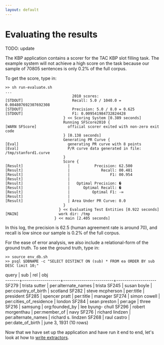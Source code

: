 ```yaml
---
layout: default
---
```


Evaluating the results
====

TODO: update

The KBP application contains a scorer for the TAC KBP slot filling task. The example system will not achieve a high score on the task because our sample of 70805 sentences is only 0.2% of the full corpus.

To get the score, type in:

    >> sh run-evaluate.sh
    ...
                                  2010 scores:
    [STDOUT]                      Recall: 5.0 / 1040.0 = 0.004807692307692308
    [STDOUT]                      Precision: 5.0 / 8.0 = 0.625
    [STDOUT]                      F1: 0.009541984732824428
                              } << Scoring System [0.389 seconds]
                              Running SFScore2010 {
    [WARN SFScore]              official scorer exited with non-zero exit code
                              } [0.138 seconds]
                              Generating PR Curve {
    [Eval]                      generating PR curve with 8 points
    [Eval]                      P/R curve data generated in file: /tmp/stanford1.curve
                              } 
                              Score {
    [Result]                    |           Precision: 62.500
    [Result]                    |              Recall: 00.481
    [Result]                    |                  F1: 00.954
    [Result]                    |
    [Result]                    |   Optimal Precision: �
    [Result]                    |      Optimal Recall: �
    [Result]                    |          Optimal F1: -∞
    [Result]                    |
    [Result]                    | Area Under PR Curve: 0.0
                              } 
                            } << Evaluating Test Entities [0.922 seconds]
    [MAIN]                  work dir: /tmp
                          } << main [2.405 seconds]

In this log, the precision is 62.5 (human agreement rate is around 70), and recall is low since our sample is 0.2% of the full corpus.

For the ease of error analysis, we also include a relational-form of the ground truth. To see the ground truth, type in:

    >> source env_db.sh 
    >> psql $DBNAME -c "SELECT DISTINCT ON (sub) * FROM ea ORDER BY sub DESC limit 10;"

   query |        sub        |           rel           |        obj         
  -------+-------------------+-------------------------+--------------------
   SF279 | trista sutter     | per:alternate_names     | trista
   SF245 | susan boyle       | per:country_of_birth    | scotland
   SF282 | steve mcpherson   | per:title               | president
   SF285 | spencer pratt     | per:title               | manager
   SF274 | simon cowell      | per:cities_of_residence | london
   SF284 | sean preston      | per:age                 | three
   SF216 | samsung           | org:founded_by          | lee byung- chull
   SF296 | robert morgenthau | per:member_of           | navy
   SF276 | richard lindzen   | per:alternate_names     | richard s. lindzen
   SF268 | raul castro       | per:date_of_birth       | june 3, 1931
  (10 rows)


Now that we have set up the application and have run it end to end, let's look at how to [write extractors](writing_extractors.md).